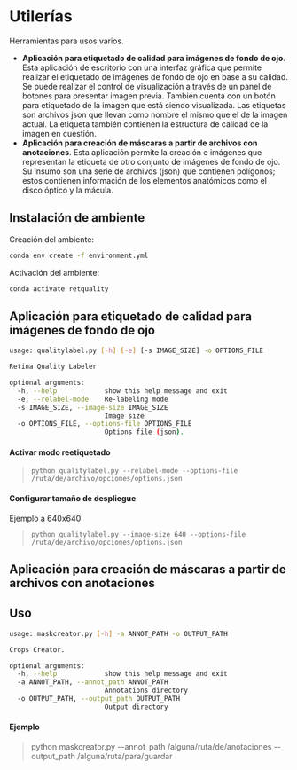 # Utilerías

Herramientas para usos varios.

- **Aplicación para etiquetado de calidad para imágenes de fondo de ojo**. Esta aplicación de escritorio con una interfaz gráfica que permite realizar el etiquetado de imágenes de fondo de ojo en base a su calidad. Se puede realizar el control de visualización a través de un panel de botones para presentar imagen previa. También cuenta con un botón para etiquetado de la imagen que está siendo visualizada. Las etiquetas son archivos json que llevan como nombre el mismo que el de la imagen actual. La etiqueta también contienen la estructura de calidad de la imagen en cuestión.
- **Aplicación para creación de máscaras a partir de archivos con anotaciones**. Esta aplicación permite la creación e imágenes que representan la etiqueta de otro conjunto de imágenes de fondo de ojo. Su insumo son una serie de archivos (json) que contienen polígonos; estos contienen información de los elementos anatómicos como el disco óptico y la mácula.

## Instalación de ambiente

Creación del ambiente:

```bash
conda env create -f environment.yml
```

Activación del ambiente:

```bash
conda activate retquality
```

## Aplicación para etiquetado de calidad para imágenes de fondo de ojo

```bash
usage: qualitylabel.py [-h] [-e] [-s IMAGE_SIZE] -o OPTIONS_FILE

Retina Quality Labeler

optional arguments:
  -h, --help            show this help message and exit
  -e, --relabel-mode    Re-labeling mode
  -s IMAGE_SIZE, --image-size IMAGE_SIZE
                        Image size
  -o OPTIONS_FILE, --options-file OPTIONS_FILE
                        Options file (json).
```

#### Activar modo reetiquetado

> ```python qualitylabel.py --relabel-mode --options-file /ruta/de/archivo/opciones/options.json```

#### Configurar tamaño de despliegue

Ejemplo a 640x640

> ```python qualitylabel.py --image-size 640 --options-file /ruta/de/archivo/opciones/options.json```

## Aplicación para creación de máscaras a partir de archivos con anotaciones

## Uso

```bash
usage: maskcreator.py [-h] -a ANNOT_PATH -o OUTPUT_PATH

Crops Creator.

optional arguments:
  -h, --help            show this help message and exit
  -a ANNOT_PATH, --annot_path ANNOT_PATH
                        Annotations directory
  -o OUTPUT_PATH, --output_path OUTPUT_PATH
                        Output directory
```

#### Ejemplo

> python maskcreator.py --annot_path /alguna/ruta/de/anotaciones --output_path /alguna/ruta/para/guardar
